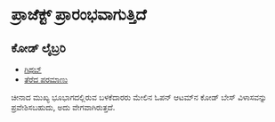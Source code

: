 # ಪ್ರಾಜೆಕ್ಟ್ ಪ್ರಾರಂಭವಾಗುತ್ತಿದೆ

## ಕೋಡ್ ಲೈಬ್ರರಿ

* [ಗಿಥಬ್](https://github.com/3TiSite)
* [ತೆರೆದ ಪರಮಾಣು](https://atomgit.com/orgs/3ti)

ಚೀನಾದ ಮುಖ್ಯ ಭೂಭಾಗದಲ್ಲಿರುವ ಬಳಕೆದಾರರು ಮೇಲಿನ ಓಪನ್ ಆಟಮ್‌ನ ಕೋಡ್ ಬೇಸ್ ವಿಳಾಸವನ್ನು ಪ್ರವೇಶಿಸಬಹುದು, ಅದು ವೇಗವಾಗಿರುತ್ತದೆ.
